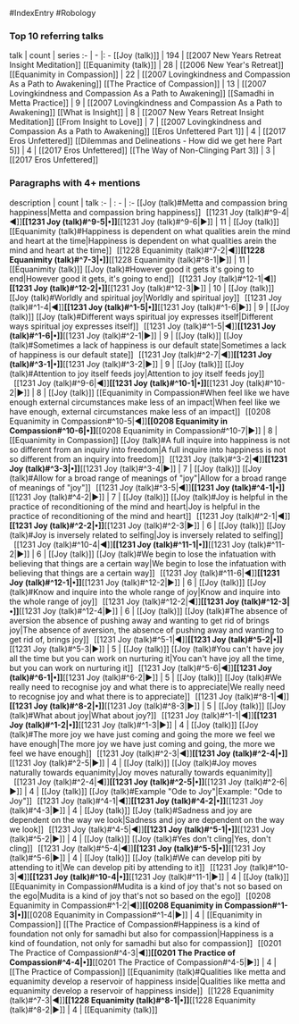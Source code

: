 #IndexEntry #Robology

### Top 10 referring talks
talk | count | series
:- | - |: -
[[Joy (talk)]] | 194 | [[2007 New Years Retreat Insight Meditation]]
[[Equanimity (talk)]] | 28 | [[2006 New Year's Retreat]]
[[Equanimity in Compassion]] | 22 | [[2007 Lovingkindness and Compassion As a Path to Awakening]]
[[The Practice of Compassion]] | 13 | [[2007 Lovingkindness and Compassion As a Path to Awakening]]
[[Samadhi in Metta Practice]] | 9 | [[2007 Lovingkindness and Compassion As a Path to Awakening]]
[[What is Insight]] | 8 | [[2007 New Years Retreat Insight Meditation]]
[[From Insight to Love]] | 7 | [[2007 Lovingkindness and Compassion As a Path to Awakening]]
[[Eros Unfettered Part 1]] | 4 | [[2017 Eros Unfettered]]
[[Dilemmas and Delineations - How did we get here Part 5]] | 4 | [[2017 Eros Unfettered]]
[[The Way of Non-Clinging Part 3]] | 3 | [[2017 Eros Unfettered]]

### Paragraphs with 4+ mentions
description | count | talk
:- | : - | :-
[[Joy (talk)#Metta and compassion bring happiness\|Metta and compassion bring happiness]] &nbsp;&nbsp;[[1231 Joy (talk)#^9-4\|◀]]**[[1231 Joy (talk)#^9-5\|•]]**[[1231 Joy (talk)#^9-6\|▶]] | 11 | [[Joy (talk)]]
[[Equanimity (talk)#Happiness is dependent on what qualities arein the mind and heart at the time\|Happiness is dependent on what qualities arein the mind and heart at the time]] &nbsp;&nbsp;[[1228 Equanimity (talk)#^7-2\|◀]]**[[1228 Equanimity (talk)#^7-3\|•]]**[[1228 Equanimity (talk)#^8-1\|▶]] | 11 | [[Equanimity (talk)]]
[[Joy (talk)#However good it gets it's going to end\|However good it gets, it's going to end]] &nbsp;&nbsp;[[1231 Joy (talk)#^12-1\|◀]]**[[1231 Joy (talk)#^12-2\|•]]**[[1231 Joy (talk)#^12-3\|▶]] | 10 | [[Joy (talk)]]
[[Joy (talk)#Worldly and spiritual joy\|Worldly and spiritual joy]] &nbsp;&nbsp;[[1231 Joy (talk)#^1-4\|◀]]**[[1231 Joy (talk)#^1-5\|•]]**[[1231 Joy (talk)#^1-6\|▶]] | 9 | [[Joy (talk)]]
[[Joy (talk)#Different ways spiritual joy expresses itself\|Different ways spiritual joy expresses itself]] &nbsp;&nbsp;[[1231 Joy (talk)#^1-5\|◀]]**[[1231 Joy (talk)#^1-6\|•]]**[[1231 Joy (talk)#^2-1\|▶]] | 9 | [[Joy (talk)]]
[[Joy (talk)#Sometimes a lack of happiness is our default state\|Sometimes a lack of happiness is our default state]] &nbsp;&nbsp;[[1231 Joy (talk)#^2-7\|◀]]**[[1231 Joy (talk)#^3-1\|•]]**[[1231 Joy (talk)#^3-2\|▶]] | 9 | [[Joy (talk)]]
[[Joy (talk)#Attention to joy itself feeds joy\|Attention to joy itself feeds joy]] &nbsp;&nbsp;[[1231 Joy (talk)#^9-6\|◀]]**[[1231 Joy (talk)#^10-1\|•]]**[[1231 Joy (talk)#^10-2\|▶]] | 8 | [[Joy (talk)]]
[[Equanimity in Compassion#When feel like we have enough external circumstances make less of an impact\|When feel like we have enough, external circumstances make less of an impact]] &nbsp;&nbsp;[[0208 Equanimity in Compassion#^10-5\|◀]]**[[0208 Equanimity in Compassion#^10-6\|•]]**[[0208 Equanimity in Compassion#^10-7\|▶]] | 8 | [[Equanimity in Compassion]]
[[Joy (talk)#A full inquire into happiness is not so different from an inquiry into freedom\|A full inquire into happiness is not so different from an inquiry into freedom]] &nbsp;&nbsp;[[1231 Joy (talk)#^3-2\|◀]]**[[1231 Joy (talk)#^3-3\|•]]**[[1231 Joy (talk)#^3-4\|▶]] | 7 | [[Joy (talk)]]
[[Joy (talk)#Allow for a broad range of meanings of "joy"\|Allow for a broad range of meanings of "joy"]] &nbsp;&nbsp;[[1231 Joy (talk)#^3-5\|◀]]**[[1231 Joy (talk)#^4-1\|•]]**[[1231 Joy (talk)#^4-2\|▶]] | 7 | [[Joy (talk)]]
[[Joy (talk)#Joy is helpful in the practice of reconditioning of the mind and heart\|Joy is helpful in the practice of reconditioning of the mind and heart]] &nbsp;&nbsp;[[1231 Joy (talk)#^2-1\|◀]]**[[1231 Joy (talk)#^2-2\|•]]**[[1231 Joy (talk)#^2-3\|▶]] | 6 | [[Joy (talk)]]
[[Joy (talk)#Joy is inversely related to selfing\|Joy is inversely related to selfing]] &nbsp;&nbsp;[[1231 Joy (talk)#^10-4\|◀]]**[[1231 Joy (talk)#^11-1\|•]]**[[1231 Joy (talk)#^11-2\|▶]] | 6 | [[Joy (talk)]]
[[Joy (talk)#We begin to lose the infatuation with believing that things are a certain way\|We begin to lose the infatuation with believing that things are a certain way]] &nbsp;&nbsp;[[1231 Joy (talk)#^11-6\|◀]]**[[1231 Joy (talk)#^12-1\|•]]**[[1231 Joy (talk)#^12-2\|▶]] | 6 | [[Joy (talk)]]
[[Joy (talk)#Know and inquire into the whole range of joy\|Know and inquire into the whole range of joy]] &nbsp;&nbsp;[[1231 Joy (talk)#^12-2\|◀]]**[[1231 Joy (talk)#^12-3\|•]]**[[1231 Joy (talk)#^12-4\|▶]] | 6 | [[Joy (talk)]]
[[Joy (talk)#The absence of aversion the absence of pushing away and wanting to get rid of brings joy\|The absence of aversion, the absence of pushing away and wanting to get rid of, brings joy]] &nbsp;&nbsp;[[1231 Joy (talk)#^5-1\|◀]]**[[1231 Joy (talk)#^5-2\|•]]**[[1231 Joy (talk)#^5-3\|▶]] | 5 | [[Joy (talk)]]
[[Joy (talk)#You can't have joy all the time but you can work on nurturing it\|You can't have joy all the time, but you can work on nurturing it]] &nbsp;&nbsp;[[1231 Joy (talk)#^5-6\|◀]]**[[1231 Joy (talk)#^6-1\|•]]**[[1231 Joy (talk)#^6-2\|▶]] | 5 | [[Joy (talk)]]
[[Joy (talk)#We really need to recognise joy and what there is to appreciate\|We really need to recognise joy and what there is to appreciate]] &nbsp;&nbsp;[[1231 Joy (talk)#^8-1\|◀]]**[[1231 Joy (talk)#^8-2\|•]]**[[1231 Joy (talk)#^8-3\|▶]] | 5 | [[Joy (talk)]]
[[Joy (talk)#What about joy\|What about joy?]] &nbsp;&nbsp;[[1231 Joy (talk)#^1-1\|◀]]**[[1231 Joy (talk)#^1-2\|•]]**[[1231 Joy (talk)#^1-3\|▶]] | 4 | [[Joy (talk)]]
[[Joy (talk)#The more joy we have just coming and going the more we feel we have enough\|The more joy we have just coming and going, the more we feel we have enough]] &nbsp;&nbsp;[[1231 Joy (talk)#^2-3\|◀]]**[[1231 Joy (talk)#^2-4\|•]]**[[1231 Joy (talk)#^2-5\|▶]] | 4 | [[Joy (talk)]]
[[Joy (talk)#Joy moves naturally towards equanimity\|Joy moves naturally towards equanimity]] &nbsp;&nbsp;[[1231 Joy (talk)#^2-4\|◀]]**[[1231 Joy (talk)#^2-5\|•]]**[[1231 Joy (talk)#^2-6\|▶]] | 4 | [[Joy (talk)]]
[[Joy (talk)#Example "Ode to Joy"\|Example: "Ode to Joy"]] &nbsp;&nbsp;[[1231 Joy (talk)#^4-1\|◀]]**[[1231 Joy (talk)#^4-2\|•]]**[[1231 Joy (talk)#^4-3\|▶]] | 4 | [[Joy (talk)]]
[[Joy (talk)#Sadness and joy are dependent on the way we look\|Sadness and joy are dependent on the way we look]] &nbsp;&nbsp;[[1231 Joy (talk)#^4-5\|◀]]**[[1231 Joy (talk)#^5-1\|•]]**[[1231 Joy (talk)#^5-2\|▶]] | 4 | [[Joy (talk)]]
[[Joy (talk)#Yes don't cling\|Yes, don't cling]] &nbsp;&nbsp;[[1231 Joy (talk)#^5-4\|◀]]**[[1231 Joy (talk)#^5-5\|•]]**[[1231 Joy (talk)#^5-6\|▶]] | 4 | [[Joy (talk)]]
[[Joy (talk)#We can develop piti by attending to it\|We can develop piti by attending to it]] &nbsp;&nbsp;[[1231 Joy (talk)#^10-3\|◀]]**[[1231 Joy (talk)#^10-4\|•]]**[[1231 Joy (talk)#^11-1\|▶]] | 4 | [[Joy (talk)]]
[[Equanimity in Compassion#Mudita is a kind of joy that's not so based on the ego\|Mudita is a kind of joy that's not so based on the ego]] &nbsp;&nbsp;[[0208 Equanimity in Compassion#^1-2\|◀]]**[[0208 Equanimity in Compassion#^1-3\|•]]**[[0208 Equanimity in Compassion#^1-4\|▶]] | 4 | [[Equanimity in Compassion]]
[[The Practice of Compassion#Happiness is a kind of foundation not only for samadhi but also for compassion\|Happiness is a kind of foundation, not only for samadhi but also for compassion]] &nbsp;&nbsp;[[0201 The Practice of Compassion#^4-3\|◀]]**[[0201 The Practice of Compassion#^4-4\|•]]**[[0201 The Practice of Compassion#^4-5\|▶]] | 4 | [[The Practice of Compassion]]
[[Equanimity (talk)#Qualities like metta and equanimity develop a reservoir of happiness inside\|Qualities like metta and equanimity develop a reservoir of happiness inside]] &nbsp;&nbsp;[[1228 Equanimity (talk)#^7-3\|◀]]**[[1228 Equanimity (talk)#^8-1\|•]]**[[1228 Equanimity (talk)#^8-2\|▶]] | 4 | [[Equanimity (talk)]]

